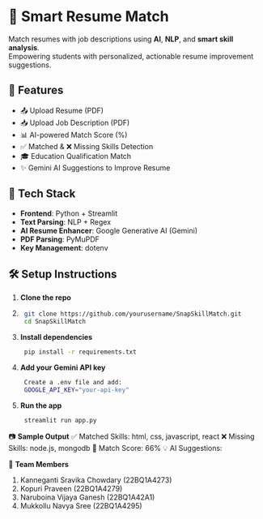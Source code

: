 # 💼 Smart Resume Match

Match resumes with job descriptions using **AI**, **NLP**, and **smart skill analysis**.  
Empowering students with personalized, actionable resume improvement suggestions.



## 🚀 Features

- 📤 Upload Resume (PDF)
- 📥 Upload Job Description (PDF)
- 📊 AI-powered Match Score (%)
- ✅ Matched & ❌ Missing Skills Detection
- 🎓 Education Qualification Match
- ✨ Gemini AI Suggestions to Improve Resume



## 🧠 Tech Stack

- **Frontend**: Python + Streamlit  
- **Text Parsing**: NLP + Regex  
- **AI Resume Enhancer**: Google Generative AI (Gemini)  
- **PDF Parsing**: PyMuPDF  
- **Key Management**: dotenv



## 🛠️ Setup Instructions

1. **Clone the repo**
2. 
   ```bash 
    git clone https://github.com/yourusername/SnapSkillMatch.git
    cd SnapSkillMatch 
   ```
   
3. **Install dependencies**
 
   ```bash
    pip install -r requirements.txt 
   ```
   
4. **Add your Gemini API key**

   ```bash
    Create a .env file and add:
    GOOGLE_API_KEY="your-api-key" 
   ```
5. **Run the app**
   
   ```bash
    streamlit run app.py
   ```


📷 **Sample Output**
✅ Matched Skills: html, css, javascript, react
❌ Missing Skills: node.js, mongodb
🎯 Match Score: 66%
💡 AI Suggestions:


👥 **Team Members**

 1. Kanneganti Sravika Chowdary (22BQ1A4273)
 2. Kopuri Praveen (22BQ1A4279)
 3. Naruboina Vijaya Ganesh (22BQ1A42A1)
 4. Mukkollu Navya Sree (22BQ1A4295)


